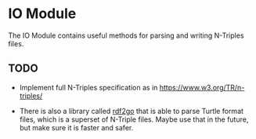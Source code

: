 # IO Module

The IO Module contains useful methods for parsing and writing N-Triples files.

## TODO

* Implement full N-Triples specification as in https://www.w3.org/TR/n-triples/

* There is also a library called [rdf2go](https://github.com/deiu/rdf2go) that is able to parse Turtle format files, which is a superset of N-Triple files. Maybe use that in the future, but make sure it is faster and safer.
